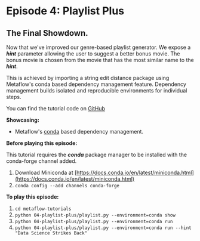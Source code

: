 # Episode 4: Playlist Plus

## The Final Showdown.

Now that we've improved our genre-based playlist generator. We expose a _**hint**_ parameter allowing the user to suggest a better bonus movie. The bonus movie is chosen from the movie that has the most similar name to the _**hint**_.

This is achieved by importing a string edit distance package using Metaflow's conda based dependency management feature. Dependency management builds isolated and reproducible environments for individual steps.

You can find the tutorial code on [GitHub](https://github.com/Netflix/metaflow/tree/master/metaflow/tutorials/04-playlist-plus)

**Showcasing:**

- Metaflow's [conda](../../../metaflow/dependencies) based dependency management.

**Before playing this episode:**

This tutorial requires the _**conda**_ package manager to be installed with the conda-forge channel added.

1. Download Miniconda at [https://docs.conda.io/en/latest/miniconda.html](https://docs.conda.io/en/latest/miniconda.html)
2. `conda config --add channels conda-forge`

**To play this episode:**

1. `cd metaflow-tutorials`
2. `python 04-playlist-plus/playlist.py --environment=conda show`
3. `python 04-playlist-plus/playlist.py --environment=conda run`
4. `python 04-playlist-plus/playlist.py --environment=conda run --hint "Data Science Strikes Back"`

<TutorialsLink link="../../tutorials"/>
